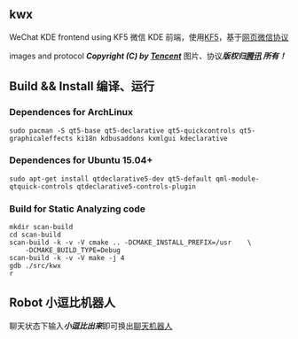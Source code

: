 kwx
---

WeChat KDE frontend using KF5
微信 KDE 前端，使用[KF5](https://en.wikipedia.org/wiki/KDE_Frameworks_5)，基于[网页微信协议](https://github.com/Urinx/WeixinBot/blob/master/README.md)

images and protocol ***Copyright (C) by [Tencent](http://weixin.qq.com/)*** 
图片、协议***版权归[腾讯](http://weixin.qq.com/) 所有！***

## Build && Install 编译、运行

### Dependences for ArchLinux

```
sudo pacman -S qt5-base qt5-declarative qt5-quickcontrols qt5-graphicaleffects ki18n kdbusaddons kxmlgui kdeclarative 
```

### Dependences for Ubuntu 15.04+

```
sudo apt-get install qtdeclarative5-dev qt5-default qml-module-qtquick-controls qtdeclarative5-controls-plugin
```

### Build for Static Analyzing code
```
mkdir scan-build
cd scan-build
scan-build -k -v -V cmake .. -DCMAKE_INSTALL_PREFIX=/usr    \
    -DCMAKE_BUILD_TYPE=Debug
scan-build -k -v -V make -j 4
gdb ./src/kwx
r
```

## Robot 小逗比机器人
聊天状态下输入***小逗比出来***即可换出[聊天机器人](http://www.xiaodoubi.com/)

